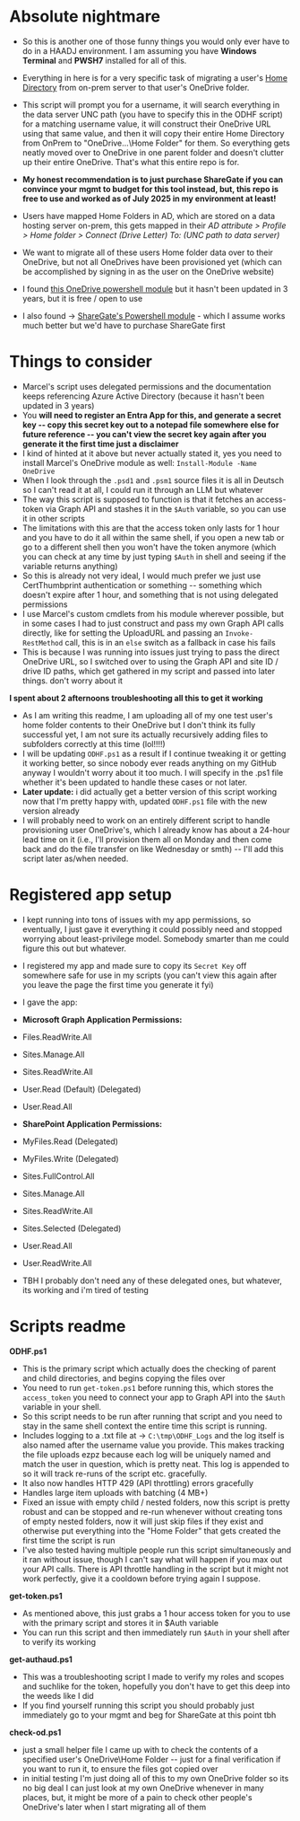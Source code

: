 # Absolute nightmare

* So this is another one of those funny things you would only ever have to do in a HAADJ environment. I am assuming you have **Windows Terminal** and **PWSH7** installed for all of this.
* Everything in here is for a very specific task of migrating a user's [Home Directory](https://learn.microsoft.com/en-us/windows/win32/adschema/a-homedirectory) from on-prem server to that user's OneDrive folder.
* This script will prompt you for a username, it will search everything in the data server UNC path (you have to specify this in the ODHF script) for a matching username value, it will construct their OneDrive URL using that same value, and then it will copy their entire Home Directory from OnPrem to "OneDrive...\Home Folder" for them. So everything gets neatly moved over to OneDrive in one parent folder and doesn't clutter up their entire OneDrive. That's what this entire repo is for.

* **My honest recommendation is to just purchase ShareGate if you can convince your mgmt to budget for this tool instead, but, this repo is free to use and worked as of July 2025 in my environment at least!**
* Users have mapped Home Folders in AD, which are stored on a data hosting server on-prem, this gets mapped in their *AD attribute > Profile > Home folder > Connect (Drive Letter) To: (UNC path to data server)*
* We want to migrate all of these users Home folder data over to their OneDrive, but not all OneDrives have been provisioned yet (which can be accomplished by signing in as the user on the OneDrive website)
* I found [this OneDrive powershell module](https://github.com/MarcelMeurer/PowerShellGallery-OneDrive) but it hasn't been updated in 3 years, but it is free / open to use
* I also found -> [ShareGate's Powershell module](https://help.sharegate.com/en/articles/10236381-migrate-onedrive-for-business-to-onedrive-for-business-with-powershell) - which I assume works much better but we'd have to purchase ShareGate first

# Things to consider

* Marcel's script uses delegated permissions and the documentation keeps referencing Azure Active Directory (because it hasn't been updated in 3 years)
* You **will need to register an Entra App for this, and generate a secret key -- copy this secret key out to a notepad file somewhere else for future reference -- you can't view the secret key again after you generate it the first time just a disclaimer**
* I kind of hinted at it above but never actually stated it, yes you need to install Marcel's OneDrive module as well: `Install-Module -Name OneDrive`
* When I look through the `.psd1` and `.psm1` source files it is all in Deutsch so I can't read it at all, I could run it through an LLM but whatever
* The way this script is supposed to function is that it fetches an access-token via Graph API and stashes it in the `$Auth` variable, so you can use it in other scripts
* The limitations with this are that the access token only lasts for 1 hour and you have to do it all within the same shell, if you open a new tab or go to a different shell then you won't have the token anymore (which you can check at any time by just typing `$Auth` in shell and seeing if the variable returns anything)
* So this is already not very ideal, I would much prefer we just use CertThumbprint authentication or something -- something which doesn't expire after 1 hour, and something that is not using delegated permissions
* I use Marcel's custom cmdlets from his module wherever possible, but in some cases I had to just construct and pass my own Graph API calls directly, like for setting the UploadURL and passing an `Invoke-RestMethod` call, this is in an `else` switch as a fallback in case his fails
* This is because I was running into issues just trying to pass the direct OneDrive URL, so I switched over to using the Graph API and site ID / drive ID paths, which get gathered in my script and passed into later things. don't worry about it

**I spent about 2 afternoons troubleshooting all this to get it working**

* As I am writing this readme, I am uploading all of my one test user's home folder contents to their OneDrive but I don't think its fully successful yet, I am not sure its actually recursively adding files to subfolders correctly at this time (lol!!!!)
* I will be updating `ODHF.ps1` as a result if I continue tweaking it or getting it working better, so since nobody ever reads anything on my GitHub anyway I wouldn't worry about it too much. I will specify in the .ps1 file whether it's been updated to handle these cases or not later.
* **Later update:** i did actually get a better version of this script working now that I'm pretty happy with, updated `ODHF.ps1` file with the new version already
* I will probably need to work on an entirely different script to handle provisioning user OneDrive's, which I already know has about a 24-hour lead time on it (i.e., I'll provision them all on Monday and then come back and do the file transfer on like Wednesday or smth) -- I'll add this script later as/when needed.

# Registered app setup

* I kept running into tons of issues with my app permissions, so eventually, I just gave it everything it could possibly need and stopped worrying about least-privilege model. Somebody smarter than me could figure this out but whatever.
* I registered my app and made sure to copy its `Secret Key` off somewhere safe for use in my scripts (you can't view this again after you leave the page the first time you generate it fyi)
* I gave the app:

* **Microsoft Graph Application Permissions:**
* Files.ReadWrite.All
* Sites.Manage.All
* Sites.ReadWrite.All
* User.Read (Default) (Delegated)
* User.Read.All

* **SharePoint Application Permissions:**
* MyFiles.Read (Delegated)
* MyFiles.Write (Delegated)
* Sites.FullControl.All
* Sites.Manage.All
* Sites.ReadWrite.All
* Sites.Selected (Delegated)
* User.Read.All
* User.ReadWrite.All

* TBH I probably don't need any of these delegated ones, but whatever, its working and i'm tired of testing

# Scripts readme

**ODHF.ps1**
* This is the primary script which actually does the checking of parent and child directories, and begins copying the files over
* You need to run `get-token.ps1` before running this, which stores the `access_token` you need to connect your app to Graph API into the `$Auth` variable in your shell.
* So this script needs to be run after running that script and you need to stay in the same shell context the entire time this script is running.
* Includes logging to a .txt file at -> `C:\tmp\ODHF_Logs` and the log itself is also named after the username value you provide. This makes tracking the file uploads ezpz because each log will be uniquely named and match the user in question, which is pretty neat. This log is appended to so it will track re-runs of the script etc. gracefully.
* It also now handles HTTP 429 (API throttling) errors gracefully
* Handles large item uploads with batching (4 MB+)
* Fixed an issue with empty child / nested folders, now this script is pretty robust and can be stopped and re-run whenever without creating tons of empty nested folders, now it will just skip files if they exist and otherwise put everything into the "Home Folder" that gets created the first time the script is run
* I've also tested having multiple people run this script simultaneously and it ran without issue, though I can't say what will happen if you max out your API calls. There is API throttle handling in the script but it might not work perfectly, give it a cooldown before trying again I suppose.

**get-token.ps1**
* As mentioned above, this just grabs a 1 hour access token for you to use with the primary script and stores it in $Auth variable
* You can run this script and then immediately run `$Auth` in your shell after to verify its working

**get-authaud.ps1**
* This was a troubleshooting script I made to verify my roles and scopes and suchlike for the token, hopefully you don't have to get this deep into the weeds like I did
* If you find yourself running this script you should probably just immediately go to your mgmt and beg for ShareGate at this point tbh

**check-od.ps1**
* just a small helper file I came up with to check the contents of a specified user's OneDrive\Home Folder -- just for a final verification if you want to run it, to ensure the files got copied over
* in initial testing I'm just doing all of this to my own OneDrive folder so its no big deal I can just look at my own OneDrive whenever in many places, but, it might be more of a pain to check other people's OneDrive's later when I start migrating all of them
